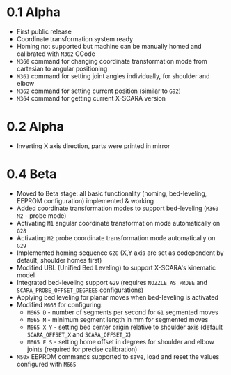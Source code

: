 0.1 Alpha
===
- First public release
- Coordinate transformation system ready
- Homing not supported but machine can be manually homed and calibrated with `M362` GCode
- `M360` command for changing coordinate transformation mode from cartesian to angular positioning
- `M361` command for setting joint angles individually, for shoulder and elbow
- `M362` command for setting current position (similar to `G92`)
- `M364` command for getting current X-SCARA version

0.2 Alpha
===
- Inverting X axis direction, parts were printed in mirror

0.4 Beta
===
- Moved to Beta stage: all basic functionality (homing, bed-leveling, EEPROM configuration) implemented & working
- Added coordinate transformation modes to support bed-leveling (`M360 M2` - probe mode)
- Activating `M1` angular coordinate transformation mode automatically on `G28`
- Activating `M2` probe coordinate transformation mode automatically on `G29`
- Implemented homing sequence `G28` (X,Y axis are set as codependent by default, shoulder homes first)
- Modified UBL (Unified Bed Leveling) to support X-SCARA's kinematic model
- Integrated bed-leveling support `G29` (requires `NOZZLE_AS_PROBE` and `SCARA_PROBE_OFFSET_DEGREES` configurations)
- Applying bed leveling for planar moves when bed-leveling is activated
- Modified `M665` for configuring:
    * `M665 D` - number of segments per second for `G1` segmented moves
    * `M665 M` - minimum segment length in mm for segmented moves
    * `M665 X Y` - setting bed center origin relative to shoulder axis (default `SCARA_OFFSET_X` and `SCARA_OFFSET_X`)
    * `M665 E S` - setting home offset in degrees for shoulder and elbow joints (required for precise calibration)
- `M50x` EEPROM commands supported to save, load and reset the values configured with `M665`
